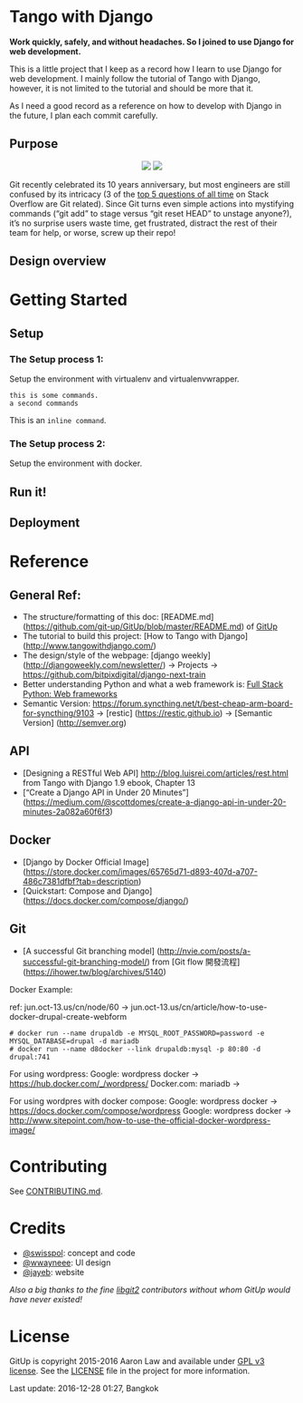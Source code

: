 Tango with Django
=================
**Work quickly, safely, and without headaches. So I joined to use Django for web development.**

This is a little project that I keep as a record how I learn to use Django for web development. I mainly follow the tutorial of Tango with Django, however, it is not limited to the tutorial and should be more that it.

As I need a good record as a reference on how to develop with Django in the future, I plan each commit carefully.

## Purpose
<p align="center">
<img src="http://i.imgur.com/t6iC9TC.png">
<img src="https://www.spaghetti-western.net/images/thumb/7/73/DjangoSpecial_Banner.png/400px-DjangoSpecial_Banner.png">
</p>

Git recently celebrated its 10 years anniversary, but most engineers are still confused by its intricacy (3 of the [top 5 questions of all time](http://stackoverflow.com/questions?sort=votes) on Stack Overflow are Git related). Since Git turns even simple actions into mystifying commands (“git add” to stage versus “git reset HEAD” to unstage anyone?), it’s no surprise users waste time, get frustrated, distract the rest of their team for help, or worse, screw up their repo!

## Design overview


Getting Started
===============

## Setup

### The Setup process 1:
Setup the environment with virtualenv and  virtualenvwrapper.

    this is some commands.
    a second commands
    
This is an `inline command`.

### The Setup process 2:
Setup the environment with docker.

## Run it!

## Deployment

Reference
=========

## General Ref:
* The structure/formatting of this doc: [README.md] (https://github.com/git-up/GitUp/blob/master/README.md) of [GitUp](https://github.com/git-up/GitUp)
* The tutorial to build this project: [How to Tango with Django] (http://www.tangowithdjango.com/)
* The design/style of the webpage: [django weekly] (http://djangoweekly.com/newsletter/) -> Projects -> https://github.com/bitpixdigital/django-next-train
* Better understanding Python and what a web framework is: [Full Stack Python: Web frameworks](http://www.fullstackpython.com/web-frameworks.html)
* Semantic Version: https://forum.syncthing.net/t/best-cheap-arm-board-for-syncthing/9103 -> [restic] (https://restic.github.io) -> [Semantic Version] (http://semver.org)

## API
* [Designing a RESTful Web API] http://blog.luisrei.com/articles/rest.html from Tango with Django 1.9 ebook, Chapter 13
* [“Create a Django API in Under 20 Minutes”] (https://medium.com/@scottdomes/create-a-django-api-in-under-20-minutes-2a082a60f6f3)

## Docker
* [Django by Docker Official Image] (https://store.docker.com/images/65765d71-d893-407d-a707-486c7381dfbf?tab=description)
* [Quickstart: Compose and Django] (https://docs.docker.com/compose/django/)

## Git 
* [A successful Git branching model] (http://nvie.com/posts/a-successful-git-branching-model/) from [Git flow 開發流程] (https://ihower.tw/blog/archives/5140)


Docker Example:

ref: jun.oct-13.us/cn/node/60 -> jun.oct-13.us/cn/article/how-to-use-docker-drupal-create-webform

    # docker run --name drupaldb -e MYSQL_ROOT_PASSWORD=password -e MYSQL_DATABASE=drupal -d mariadb
    # docker run --name d8docker --link drupaldb:mysql -p 80:80 -d drupal:741

For using wordpress:
Google: wordpress docker -> https://hub.docker.com/_/wordpress/
Docker.com: mariadb -> 

For using wordpres with docker compose:
Google: wordpress docker -> https://docs.docker.com/compose/wordpress
Google: wordpress docker -> http://www.sitepoint.com/how-to-use-the-official-docker-wordpress-image/

Contributing
============

See [CONTRIBUTING.md](CONTRIBUTING.md).

Credits
=======

- [@swisspol](https://github.com/swisspol): concept and code
- [@wwayneee](https://github.com/wwayneee): UI design
- [@jayeb](https://github.com/jayeb): website

*Also a big thanks to the fine [libgit2](https://libgit2.github.com/) contributors without whom GitUp would have never existed!*

License
=======

GitUp is copyright 2015-2016 Aaron Law and available under [GPL v3 license](http://www.gnu.org/licenses/gpl-3.0.txt). See the [LICENSE](LICENSE) file in the project for more information.


Last update: 2016-12-28 01:27, Bangkok
